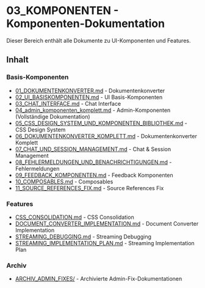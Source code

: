 # 03_KOMPONENTEN - Komponenten-Dokumentation

Dieser Bereich enthält alle Dokumente zu UI-Komponenten und Features.

## Inhalt

### Basis-Komponenten
- [01_DOKUMENTENKONVERTER.md](03_dokumenten_konverter.md) - Dokumentenkonverter
- [02_UI_BASISKOMPONENTEN.md](01_basis_komponenten.md) - UI Basis-Komponenten
- [03_CHAT_INTERFACE.md](02_chat_interface.md) - Chat Interface
- [04_admin_komponenten_komplett.md](10_admin_dashboard.md) - Admin-Komponenten (Vollständige Dokumentation)
- [05_CSS_DESIGN_SYSTEM_UND_KOMPONENTEN_BIBLIOTHEK.md](30_design_system.md) - CSS Design System
- [06_DOKUMENTENKONVERTER_KOMPLETT.md](03_dokumenten_konverter.md) - Dokumentenkonverter Komplett
- [07_CHAT_UND_SESSION_MANAGEMENT.md](11_session_management.md) - Chat & Session Management
- [08_FEHLERMELDUNGEN_UND_BENACHRICHTIGUNGEN.md](20_benachrichtigungen.md) - Fehlermeldungen
- [09_FEEDBACK_KOMPONENTEN.md](21_feedback_system.md) - Feedback Komponenten
- [10_COMPOSABLES.md](12_vue_composables.md) - Composables
- [11_SOURCE_REFERENCES_FIX.md](../06_ARCHIV/70_source_references_fix.md) - Source References Fix

### Features
- [CSS_CONSOLIDATION.md](../06_ARCHIV/80_css_consolidation.md) - CSS Consolidation
- [DOCUMENT_CONVERTER_IMPLEMENTATION.md](../06_ARCHIV/81_converter_implementation.md) - Document Converter Implementation
- [STREAMING_DEBUGGING.md](../07_WARTUNG/ARCHIV_STREAMING/STREAMING_DEBUGGING.md) - Streaming Debugging
- [STREAMING_IMPLEMENTATION_PLAN.md](../07_WARTUNG/ARCHIV_STREAMING/STREAMING_IMPLEMENTATION_PLAN.md) - Streaming Implementation Plan

### Archiv
- [ARCHIV_ADMIN_FIXES/](ARCHIV_ADMIN_FIXES/) - Archivierte Admin-Fix-Dokumentationen